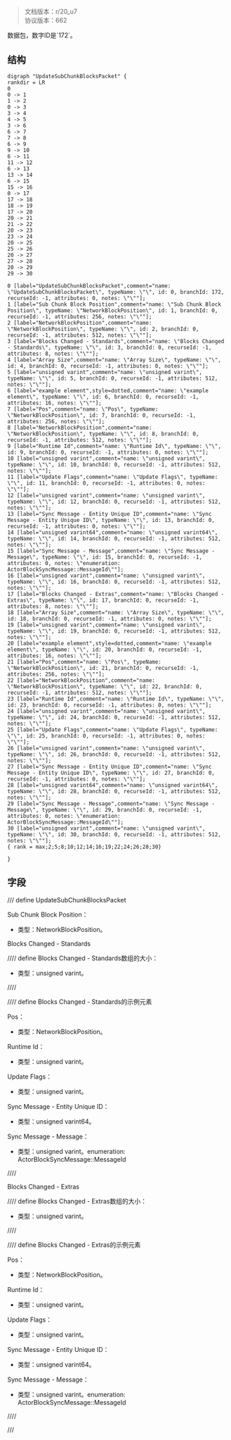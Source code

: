 # <!-- md:samp UpdateSubChunkBlocksPacket -->

> 文档版本：r/20_u7<br/>协议版本：662

<!-- md:samp UpdateSubChunkBlocksPacket -->数据包，数字ID是`172`。

## 结构

```viz
digraph "UpdateSubChunkBlocksPacket" {
rankdir = LR
0
0 -> 1
1 -> 2
0 -> 3
3 -> 4
4 -> 5
3 -> 6
6 -> 7
7 -> 8
6 -> 9
9 -> 10
6 -> 11
11 -> 12
6 -> 13
13 -> 14
6 -> 15
15 -> 16
0 -> 17
17 -> 18
18 -> 19
17 -> 20
20 -> 21
21 -> 22
20 -> 23
23 -> 24
20 -> 25
25 -> 26
20 -> 27
27 -> 28
20 -> 29
29 -> 30

0 [label="UpdateSubChunkBlocksPacket",comment="name: \"UpdateSubChunkBlocksPacket\", typeName: \"\", id: 0, branchId: 172, recurseId: -1, attributes: 0, notes: \"\""];
1 [label="Sub Chunk Block Position",comment="name: \"Sub Chunk Block Position\", typeName: \"NetworkBlockPosition\", id: 1, branchId: 0, recurseId: -1, attributes: 256, notes: \"\""];
2 [label="NetworkBlockPosition",comment="name: \"NetworkBlockPosition\", typeName: \"\", id: 2, branchId: 0, recurseId: -1, attributes: 512, notes: \"\""];
3 [label="Blocks Changed - Standards",comment="name: \"Blocks Changed - Standards\", typeName: \"\", id: 3, branchId: 0, recurseId: -1, attributes: 8, notes: \"\""];
4 [label="Array Size",comment="name: \"Array Size\", typeName: \"\", id: 4, branchId: 0, recurseId: -1, attributes: 0, notes: \"\""];
5 [label="unsigned varint",comment="name: \"unsigned varint\", typeName: \"\", id: 5, branchId: 0, recurseId: -1, attributes: 512, notes: \"\""];
6 [label="example element",style=dotted,comment="name: \"example element\", typeName: \"\", id: 6, branchId: 0, recurseId: -1, attributes: 16, notes: \"\""];
7 [label="Pos",comment="name: \"Pos\", typeName: \"NetworkBlockPosition\", id: 7, branchId: 0, recurseId: -1, attributes: 256, notes: \"\""];
8 [label="NetworkBlockPosition",comment="name: \"NetworkBlockPosition\", typeName: \"\", id: 8, branchId: 0, recurseId: -1, attributes: 512, notes: \"\""];
9 [label="Runtime Id",comment="name: \"Runtime Id\", typeName: \"\", id: 9, branchId: 0, recurseId: -1, attributes: 0, notes: \"\""];
10 [label="unsigned varint",comment="name: \"unsigned varint\", typeName: \"\", id: 10, branchId: 0, recurseId: -1, attributes: 512, notes: \"\""];
11 [label="Update Flags",comment="name: \"Update Flags\", typeName: \"\", id: 11, branchId: 0, recurseId: -1, attributes: 0, notes: \"\""];
12 [label="unsigned varint",comment="name: \"unsigned varint\", typeName: \"\", id: 12, branchId: 0, recurseId: -1, attributes: 512, notes: \"\""];
13 [label="Sync Message - Entity Unique ID",comment="name: \"Sync Message - Entity Unique ID\", typeName: \"\", id: 13, branchId: 0, recurseId: -1, attributes: 0, notes: \"\""];
14 [label="unsigned varint64",comment="name: \"unsigned varint64\", typeName: \"\", id: 14, branchId: 0, recurseId: -1, attributes: 512, notes: \"\""];
15 [label="Sync Message - Message",comment="name: \"Sync Message - Message\", typeName: \"\", id: 15, branchId: 0, recurseId: -1, attributes: 0, notes: \"enumeration: ActorBlockSyncMessage::MessageId\""];
16 [label="unsigned varint",comment="name: \"unsigned varint\", typeName: \"\", id: 16, branchId: 0, recurseId: -1, attributes: 512, notes: \"\""];
17 [label="Blocks Changed - Extras",comment="name: \"Blocks Changed - Extras\", typeName: \"\", id: 17, branchId: 0, recurseId: -1, attributes: 8, notes: \"\""];
18 [label="Array Size",comment="name: \"Array Size\", typeName: \"\", id: 18, branchId: 0, recurseId: -1, attributes: 0, notes: \"\""];
19 [label="unsigned varint",comment="name: \"unsigned varint\", typeName: \"\", id: 19, branchId: 0, recurseId: -1, attributes: 512, notes: \"\""];
20 [label="example element",style=dotted,comment="name: \"example element\", typeName: \"\", id: 20, branchId: 0, recurseId: -1, attributes: 16, notes: \"\""];
21 [label="Pos",comment="name: \"Pos\", typeName: \"NetworkBlockPosition\", id: 21, branchId: 0, recurseId: -1, attributes: 256, notes: \"\""];
22 [label="NetworkBlockPosition",comment="name: \"NetworkBlockPosition\", typeName: \"\", id: 22, branchId: 0, recurseId: -1, attributes: 512, notes: \"\""];
23 [label="Runtime Id",comment="name: \"Runtime Id\", typeName: \"\", id: 23, branchId: 0, recurseId: -1, attributes: 0, notes: \"\""];
24 [label="unsigned varint",comment="name: \"unsigned varint\", typeName: \"\", id: 24, branchId: 0, recurseId: -1, attributes: 512, notes: \"\""];
25 [label="Update Flags",comment="name: \"Update Flags\", typeName: \"\", id: 25, branchId: 0, recurseId: -1, attributes: 0, notes: \"\""];
26 [label="unsigned varint",comment="name: \"unsigned varint\", typeName: \"\", id: 26, branchId: 0, recurseId: -1, attributes: 512, notes: \"\""];
27 [label="Sync Message - Entity Unique ID",comment="name: \"Sync Message - Entity Unique ID\", typeName: \"\", id: 27, branchId: 0, recurseId: -1, attributes: 0, notes: \"\""];
28 [label="unsigned varint64",comment="name: \"unsigned varint64\", typeName: \"\", id: 28, branchId: 0, recurseId: -1, attributes: 512, notes: \"\""];
29 [label="Sync Message - Message",comment="name: \"Sync Message - Message\", typeName: \"\", id: 29, branchId: 0, recurseId: -1, attributes: 0, notes: \"enumeration: ActorBlockSyncMessage::MessageId\""];
30 [label="unsigned varint",comment="name: \"unsigned varint\", typeName: \"\", id: 30, branchId: 0, recurseId: -1, attributes: 512, notes: \"\""];
{ rank = max;2;5;8;10;12;14;16;19;22;24;26;28;30}

}

```

## 字段

/// define
UpdateSubChunkBlocksPacket

Sub Chunk Block Position：[<!-- md:samp NetworkBlockPosition -->](../types/networkblockposition.md)

- 类型：NetworkBlockPosition。

Blocks Changed - Standards

//// define
Blocks Changed - Standards数组的大小：<!-- md:samp unsigned varint -->

- 类型：unsigned varint。


////


//// define
Blocks Changed - Standards的示例元素

Pos：[<!-- md:samp NetworkBlockPosition -->](../types/networkblockposition.md)

- 类型：NetworkBlockPosition。

Runtime Id：<!-- md:samp unsigned varint -->

- 类型：unsigned varint。

Update Flags：<!-- md:samp unsigned varint -->

- 类型：unsigned varint。

Sync Message - Entity Unique ID：<!-- md:samp unsigned varint64 -->

- 类型：unsigned varint64。

Sync Message - Message：<!-- md:samp unsigned varint -->

- 类型：unsigned varint。enumeration: ActorBlockSyncMessage::MessageId


////


Blocks Changed - Extras

//// define
Blocks Changed - Extras数组的大小：<!-- md:samp unsigned varint -->

- 类型：unsigned varint。


////


//// define
Blocks Changed - Extras的示例元素

Pos：[<!-- md:samp NetworkBlockPosition -->](../types/networkblockposition.md)

- 类型：NetworkBlockPosition。

Runtime Id：<!-- md:samp unsigned varint -->

- 类型：unsigned varint。

Update Flags：<!-- md:samp unsigned varint -->

- 类型：unsigned varint。

Sync Message - Entity Unique ID：<!-- md:samp unsigned varint64 -->

- 类型：unsigned varint64。

Sync Message - Message：<!-- md:samp unsigned varint -->

- 类型：unsigned varint。enumeration: ActorBlockSyncMessage::MessageId


////



///
